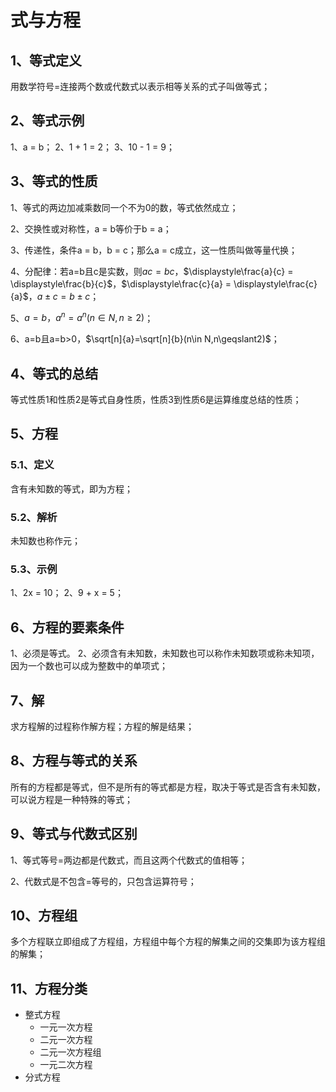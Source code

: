 # 式与方程

## 1、等式定义
用数学符号=连接两个数或代数式以表示相等关系的式子叫做等式；

## 2、等式示例
1、a = b；
2、1 + 1 = 2；
3、10 - 1 = 9；
 
## 3、等式的性质
1、等式的两边加减乘数同一个不为0的数，等式依然成立；

2、交换性或对称性，a = b等价于b = a；

3、传递性，条件a = b，b = c；那么a = c成立，这一性质叫做等量代换；

4、分配律：若a=b且c是实数，则$ac = bc$，$\displaystyle\frac{a}{c} = \displaystyle\frac{b}{c}$，$\displaystyle\frac{c}{a} = \displaystyle\frac{c}{a}$，$a\pm c = b\pm c$；

5、$a=b，a^n=a^n(n\in N,n\geqslant2)$；

6、a=b且a=b>0，$\sqrt[n]{a}=\sqrt[n]{b}(n\in N,n\geqslant2)$；

## 4、等式的总结
等式性质1和性质2是等式自身性质，性质3到性质6是运算维度总结的性质；

## 5、方程
### 5.1、定义
含有未知数的等式，即为方程；

### 5.2、解析
未知数也称作元；

### 5.3、示例
1、2x = 10；
2、9 + x = 5；

## 6、方程的要素条件
1、必须是等式。
2、必须含有未知数，未知数也可以称作未知数项或称未知项，因为一个数也可以成为整数中的单项式；
 
## 7、解
求方程解的过程称作解方程；方程的解是结果；
 
## 8、方程与等式的关系
所有的方程都是等式，但不是所有的等式都是方程，取决于等式是否含有未知数，可以说方程是一种特殊的等式；

## 9、等式与代数式区别
1、等式等号=两边都是代数式，而且这两个代数式的值相等；

2、代数式是不包含=等号的，只包含运算符号；

## 10、方程组
多个方程联立即组成了方程组，方程组中每个方程的解集之间的交集即为该方程组的解集；

## 11、方程分类
- 整式方程
	- 一元一次方程
	- 二元一次方程
	- 二元一次方程组
	- 一元二次方程
- 分式方程
